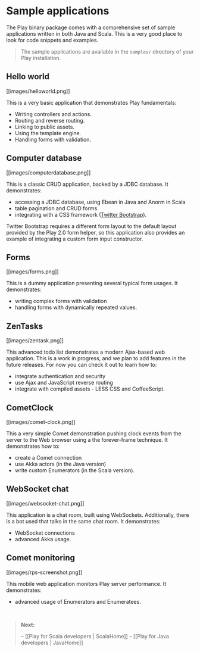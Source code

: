 # Sample applications

The Play binary package comes with a comprehensive set of sample applications written in both Java and Scala. This is a very good place to look for code snippets and examples.

> The sample applications are available in the `samples/` directory of your Play installation.

## Hello world

[[images/helloworld.png]]

This is a very basic application that demonstrates Play fundamentals:

- Writing controllers and actions.
- Routing and reverse routing.
- Linking to public assets.
- Using the template engine.
- Handling forms with validation.

## Computer database

[[images/computerdatabase.png]]

This is a classic CRUD application, backed by a JDBC database. It demonstrates:

- accessing a JDBC database, using Ebean in Java and Anorm in Scala
- table pagination and CRUD forms
- integrating with a CSS framework ([Twitter Bootstrap](http://twitter.github.com/bootstrap/)).

Twitter Bootstrap requires a different form layout to the default layout provided by the Play 2.0 form helper, so this application also provides an example of integrating a custom form input constructor.

## Forms

[[images/forms.png]]

This is a dummy application presenting several typical form usages. It demonstrates: 

- writing complex forms with validation
- handling forms with dynamically repeated values.

## ZenTasks

[[images/zentask.png]]

This advanced todo list demonstrates a modern Ajax-based web application. This is a work in progress, and we plan to add features in the future releases. For now you can check it out to learn how to:

- integrate authentication and security
- use Ajax and JavaScript reverse routing
- integrate with compiled assets - LESS CSS and CoffeeScript.

## CometClock

[[images/comet-clock.png]]

This a very simple Comet demonstration pushing clock events from the server to the Web browser using a the forever-frame technique. It demonstrates how to:

- create a Comet connection
- use Akka actors (in the Java version)
- write custom Enumerators (in the Scala version).

## WebSocket chat

[[images/websocket-chat.png]]

This application is a chat room, built using WebSockets. Additionally, there is a bot used that talks in the same chat room. It demonstrates:

- WebSocket connections
- advanced Akka usage.

## Comet monitoring

[[images/rps-screenshot.png]]

This mobile web application monitors Play server performance. It demonstrates:

- advanced usage of Enumerators and Enumeratees.

&nbsp;

> **Next:** 
>
> – [[Play for Scala developers | ScalaHome]]
> – [[Play for Java developers | JavaHome]]
